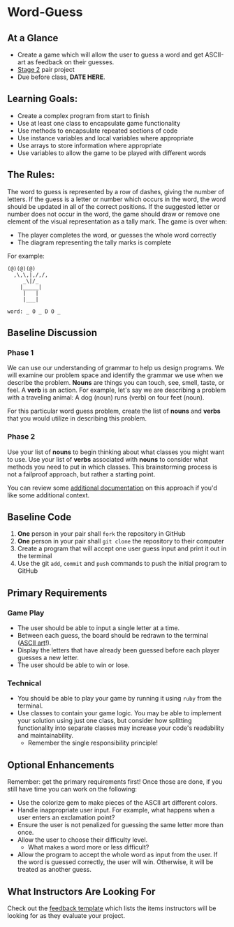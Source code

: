 # Word-Guess

## At a Glance

- Create a game which will allow the user to guess a word and get ASCII-art as feedback on their guesses.
- [Stage 2](https://github.com/Ada-Developers-Academy/pedagogy/blob/master/rule-of-three.md#stage-2) pair project
- Due before class, **DATE HERE**.

## Learning Goals:
- Create a complex program from start to finish
- Use at least one class to encapsulate game functionality
- Use methods to encapsulate repeated sections of code
- Use instance variables and local variables where appropriate
- Use arrays to store information where appropriate
- Use variables to allow the game to be played with different words

## The Rules:
The word to guess is represented by a row of dashes, giving the number of letters. If the guess is a letter or number which occurs in the word, the word should be updated in all of the correct positions. If the suggested letter or number does not occur in the word, the game should draw or remove one element of the visual representation as a tally mark. The game is over when:
  - The player completes the word, or guesses the whole word correctly
  - The diagram representing the tally marks is complete

For example:
```
(@)(@)(@)  
  ,\,\,|,/,/,
     _\|/_
    |_____|
     |   |
     |___|

word: _ O _ D O _
```

## Baseline Discussion
### Phase 1
We can use our understanding of grammar to help us design programs. We will examine our problem space and identify the grammar we use when we describe the problem. **Nouns** are things you can touch, see, smell, taste, or feel. A **verb** is an action. For example, let's say we are describing a problem with a traveling animal: A dog (noun) runs (verb) on four feet (noun).

For this particular word guess problem, create the list of **nouns** and **verbs** that you would utilize in describing this problem.

### Phase 2
Use your list of **nouns** to begin thinking about what classes you might want to use. Use your list of **verbs** associated with **nouns** to consider what methods you need to put in which classes. This brainstorming process is not a failproof approach, but rather a starting point.

You can review some [additional documentation](https://wbsimms.com/programming-nouns-verbs/) on this approach if you'd like some additional context.

## Baseline Code
1. **One** person in your pair shall `fork` the repository in GitHub
1. **One** person in your pair shall `git clone` the repository to their computer
1. Create a program that will accept one user guess input and print it out in the terminal
1. Use the git `add`, `commit` and `push` commands to push the initial program to GitHub

## Primary Requirements
### Game Play
- The user should be able to input a single letter at a time.
- Between each guess, the board should be redrawn to the terminal ([ASCII art](https://en.wikipedia.org/wiki/ASCII_art)!).
- Display the letters that have already been guessed before each player guesses a new letter.
- The user should be able to win or lose.

### Technical
- You should be able to play your game by running it using `ruby` from the terminal.
- Use classes to contain your game logic. You may be able to implement your solution using just one class, but consider how splitting functionality into separate classes may increase your code's readability and maintainability.
    - Remember the single responsibility principle!

## Optional Enhancements

Remember: get the primary requirements first! Once those are done, if you still have time you can work on the following:

- Use the colorize gem to make pieces of the ASCII art different colors.
- Handle inappropriate user input. For example, what happens when a user enters an exclamation point?
- Ensure the user is not penalized for guessing the same letter more than once.
- Allow the user to choose their difficulty level.
    - What makes a word more or less difficult?
- Allow the program to accept the whole word as input from the user. If the word is guessed correctly, the user will win. Otherwise, it will be treated as another guess.

## What Instructors Are Looking For
Check out the [feedback template](feedback.md) which lists the items instructors will be looking for as they evaluate your project.
